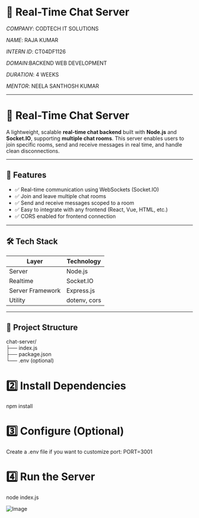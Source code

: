 # 💬 Real-Time Chat Server

*COMPANY*: CODTECH IT SOLUTIONS

*NAME*: RAJA KUMAR

*INTERN ID*: CT04DF1126

*DOMAIN*:BACKEND WEB DEVELOPMENT

*DURATION*: 4 WEEKS

*MENTOR*: NEELA SANTHOSH KUMAR

------------------------------------------------------------------------------------------

# 💬 Real-Time Chat Server

A lightweight, scalable **real-time chat backend** built with **Node.js** and **Socket.IO**, supporting **multiple chat rooms**. This server enables users to join specific rooms, send and receive messages in real time, and handle clean disconnections.

---

## 🚀 Features

- ✅ Real-time communication using WebSockets (Socket.IO)
- ✅ Join and leave multiple chat rooms
- ✅ Send and receive messages scoped to a room
- ✅ Easy to integrate with any frontend (React, Vue, HTML, etc.)
- ✅ CORS enabled for frontend connection

---

## 🛠 Tech Stack

| Layer       | Technology     |
|-------------|----------------|
| Server      | Node.js        |
| Realtime    | Socket.IO      |
| Server Framework | Express.js |
| Utility     | dotenv, cors   |

---

## 📁 Project Structure
chat-server/ </br>
├── index.js </br>
├── package.json </br>
└── .env (optional) </br>


# 2️⃣ Install Dependencies
  npm install

# 3️⃣ Configure (Optional)
  Create a .env file if you want to customize port:
  PORT=3001

# 4️⃣ Run the Server
 node index.js


![Image](https://github.com/user-attachments/assets/f9b8e010-d524-487d-b73f-bb0c521dc593)
